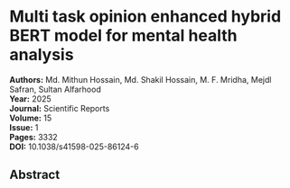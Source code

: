 # Multi task opinion enhanced hybrid BERT model for mental health analysis

**Authors:** Md. Mithun Hossain, Md. Shakil Hossain, M. F. Mridha, Mejdl Safran, Sultan Alfarhood  
**Year:** 2025  
**Journal:** Scientific Reports  
**Volume:** 15  
**Issue:** 1  
**Pages:** 3332  
**DOI:** 10.1038/s41598-025-86124-6  

## Abstract


